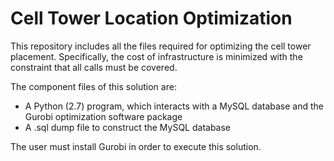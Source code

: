 # Cell Tower Location Optimization

This repository includes all the files required for optimizing the cell tower placement.  Specifically, the cost of infrastructure is minimized with the constraint that all calls must be covered.

The component files of this solution are:
- A Python (2.7) program, which interacts with a MySQL database and the Gurobi optimization software package
- A .sql dump file to construct the MySQL database

The user must install Gurobi in order to execute this solution.

